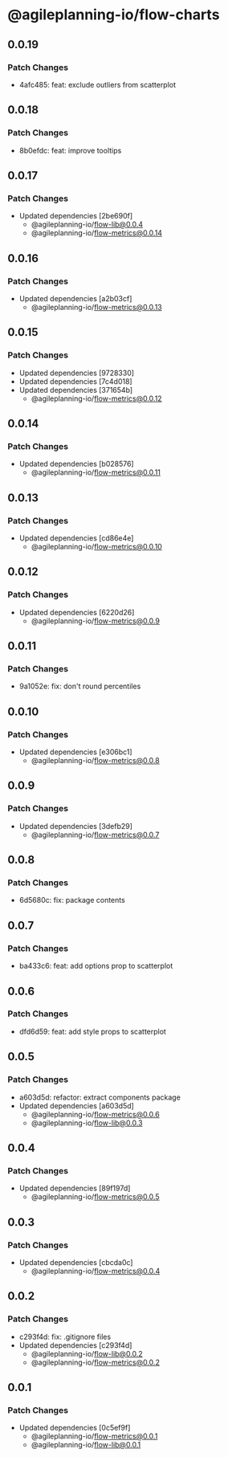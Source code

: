 # @agileplanning-io/flow-charts

## 0.0.19

### Patch Changes

- 4afc485: feat: exclude outliers from scatterplot

## 0.0.18

### Patch Changes

- 8b0efdc: feat: improve tooltips

## 0.0.17

### Patch Changes

- Updated dependencies [2be690f]
  - @agileplanning-io/flow-lib@0.0.4
  - @agileplanning-io/flow-metrics@0.0.14

## 0.0.16

### Patch Changes

- Updated dependencies [a2b03cf]
  - @agileplanning-io/flow-metrics@0.0.13

## 0.0.15

### Patch Changes

- Updated dependencies [9728330]
- Updated dependencies [7c4d018]
- Updated dependencies [371654b]
  - @agileplanning-io/flow-metrics@0.0.12

## 0.0.14

### Patch Changes

- Updated dependencies [b028576]
  - @agileplanning-io/flow-metrics@0.0.11

## 0.0.13

### Patch Changes

- Updated dependencies [cd86e4e]
  - @agileplanning-io/flow-metrics@0.0.10

## 0.0.12

### Patch Changes

- Updated dependencies [6220d26]
  - @agileplanning-io/flow-metrics@0.0.9

## 0.0.11

### Patch Changes

- 9a1052e: fix: don't round percentiles

## 0.0.10

### Patch Changes

- Updated dependencies [e306bc1]
  - @agileplanning-io/flow-metrics@0.0.8

## 0.0.9

### Patch Changes

- Updated dependencies [3defb29]
  - @agileplanning-io/flow-metrics@0.0.7

## 0.0.8

### Patch Changes

- 6d5680c: fix: package contents

## 0.0.7

### Patch Changes

- ba433c6: feat: add options prop to scatterplot

## 0.0.6

### Patch Changes

- dfd6d59: feat: add style props to scatterplot

## 0.0.5

### Patch Changes

- a603d5d: refactor: extract components package
- Updated dependencies [a603d5d]
  - @agileplanning-io/flow-metrics@0.0.6
  - @agileplanning-io/flow-lib@0.0.3

## 0.0.4

### Patch Changes

- Updated dependencies [89f197d]
  - @agileplanning-io/flow-metrics@0.0.5

## 0.0.3

### Patch Changes

- Updated dependencies [cbcda0c]
  - @agileplanning-io/flow-metrics@0.0.4

## 0.0.2

### Patch Changes

- c293f4d: fix: .gitignore files
- Updated dependencies [c293f4d]
  - @agileplanning-io/flow-lib@0.0.2
  - @agileplanning-io/flow-metrics@0.0.2

## 0.0.1

### Patch Changes

- Updated dependencies [0c5ef9f]
  - @agileplanning-io/flow-metrics@0.0.1
  - @agileplanning-io/flow-lib@0.0.1
